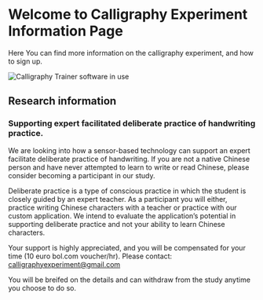 # Welcome to Calligraphy Experiment Information Page

Here You can find more information on the calligraphy experiment, and how to sign up.

![Calligraphy Trainer software in use](/CalligraphyTrainerExperiment/assets/images/CaT_photo_2022-08-05_10-18-32.png)


## Research information

### Supporting expert facilitated deliberate practice of handwriting practice.

We are looking into how a sensor-based technology can support an expert facilitate deliberate practice of handwriting. If you are not a native Chinese person and have never attempted to learn to write or read Chinese, please consider becoming a participant in our study.

Deliberate practice is a type of conscious practice in which the student is closely guided by an expert teacher. As a participant you will either, practice writing Chinese characters with a teacher or practice with our custom application. We intend to evaluate the application’s potential in supporting deliberate practice and not your ability to learn Chinese characters.

Your support is highly appreciated, and you will be compensated for your time (10 euro bol.com voucher/hr).
Please contact: calligraphyexperiment@gmail.com

You will be breifed on the details and can withdraw from the study anytime you choose to do so.

